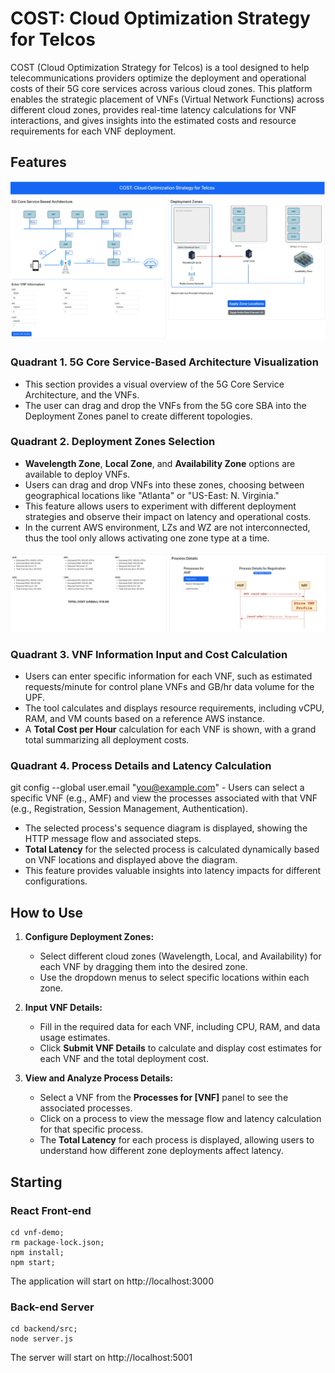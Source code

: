 # COST: Cloud Optimization Strategy for Telcos

COST (Cloud Optimization Strategy for Telcos) is a tool designed to help telecommunications providers optimize the deployment and operational costs of their 5G core services across various cloud zones. This platform enables the strategic placement of VNFs (Virtual Network Functions) across different cloud zones, provides real-time latency calculations for VNF interactions, and gives insights into the estimated costs and resource requirements for each VNF deployment. 


## Features

![5G Core Service Architecture](img/cost_screenshot_1.png)
### Quadrant 1. **5G Core Service-Based Architecture Visualization**
   - This section provides a visual overview of the 5G Core Service Architecture, and the VNFs. 
   - The user can drag and drop the VNFs from the 5G core SBA into the Deployment Zones panel to create different topologies. 

### Quadrant 2. **Deployment Zones Selection**
   - **Wavelength Zone**, **Local Zone**, and **Availability Zone** options are available to deploy VNFs.
   - Users can drag and drop VNFs into these zones, choosing between geographical locations like "Atlanta" or "US-East: N. Virginia."
   - This feature allows users to experiment with different deployment strategies and observe their impact on latency and operational costs.
   - In the current AWS environment, LZs and WZ are not interconnected, thus the tool only allows activating one zone type at a time. 

![Process Details](img/cost_screenshot_2.png)
### Quadrant 3. **VNF Information Input and Cost Calculation**
   - Users can enter specific information for each VNF, such as estimated requests/minute for control plane VNFs and GB/hr data volume for the UPF. 
   - The tool calculates and displays resource requirements, including vCPU, RAM, and VM counts based on a reference AWS instance.
   - A **Total Cost per Hour** calculation for each VNF is shown, with a grand total summarizing all deployment costs.

### Quadrant 4. **Process Details and Latency Calculation**
git config --global user.email "you@example.com"   - Users can select a specific VNF (e.g., AMF) and view the processes associated with that VNF (e.g., Registration, Session Management, Authentication).
   - The selected process's sequence diagram is displayed, showing the HTTP message flow and associated steps.
   - **Total Latency** for the selected process is calculated dynamically based on VNF locations and displayed above the diagram.
   - This feature provides valuable insights into latency impacts for different configurations.

## How to Use

1. **Configure Deployment Zones:**
   - Select different cloud zones (Wavelength, Local, and Availability) for each VNF by dragging them into the desired zone.
   - Use the dropdown menus to select specific locations within each zone.

2. **Input VNF Details:**
   - Fill in the required data for each VNF, including CPU, RAM, and data usage estimates.
   - Click **Submit VNF Details** to calculate and display cost estimates for each VNF and the total deployment cost.

3. **View and Analyze Process Details:**
   - Select a VNF from the **Processes for [VNF]** panel to see the associated processes.
   - Click on a process to view the message flow and latency calculation for that specific process.
   - The **Total Latency** for each process is displayed, allowing users to understand how different zone deployments affect latency.

## Starting

### React Front-end
```
cd vnf-demo;
rm package-lock.json;
npm install;
npm start;
```
The application will start on http://localhost:3000


### Back-end Server
```
cd backend/src;
node server.js
```
The server will start on http://localhost:5001

